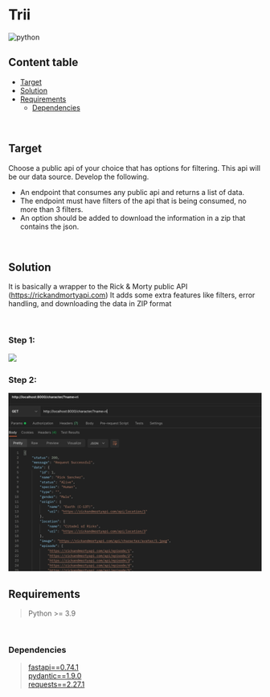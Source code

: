 # Trii

![python]

## Content table
- [Target](#Target)
- [Solution](#Solution)
- [Requirements](#Requirements)
  - [Dependencies](#Dependencies)

<br/>

## Target
Choose a public api of your choice that has options for filtering. This api will be our data source.
Develop the following.
- An endpoint that consumes any public api and returns a list of data.
- The endpoint must have filters of the api that is being consumed, no more than 3 filters.
- An option should be added to download the information in a zip that contains the json.

<br/>

## Solution
It is basically a wrapper to the Rick & Morty public API (https://rickandmortyapi.com) It adds some extra features like filters, error handling, and downloading the data in ZIP format

<br/>

### Step 1:
<img src="out/Step 1.gif"/>

### Step 2:
<img src="out/Step 2.gif"/>


<br/>


## Requirements

> Python >= 3.9 

<br/>

### Dependencies

> [fastapi==0.74.1][fastapi] <br/>
> [pydantic==1.9.0][pydantic] <br/>
> [requests==2.27.1][requests] <br/>

<br/>


<!-- badges -->
[python]: https://img.shields.io/badge/python%20-%2314354C.svg?&style=for-the-badge&logo=python&logoColor=white

<!-- links -->
[fastapi]: https://fastapi.tiangolo.com/
[pydantic]: https://pydantic-docs.helpmanual.io/
[requests]: https://docs.python-requests.org/en/latest/
